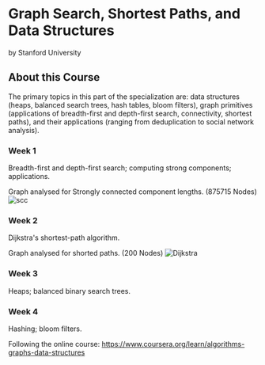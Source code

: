 # Graph Search, Shortest Paths, and Data Structures

by Stanford University

## About this Course

The primary topics in this part of the specialization are: data structures (heaps, balanced search trees, hash tables, bloom filters), graph primitives (applications of breadth-first and depth-first search, connectivity, shortest paths), and their applications (ranging from deduplication to social network analysis).

### Week 1

Breadth-first and depth-first search; computing strong components; applications.

Graph analysed for Strongly connected component lengths. (875715 Nodes)
![scc](graph_scc/graphs/scc_compressed.png)

### Week 2

Dijkstra's shortest-path algorithm.

Graph analysed for shorted paths. (200 Nodes)
![Dijkstra](dijkstra/graphs/dijkstra.svg)

### Week 3

Heaps; balanced binary search trees.

### Week 4

Hashing; bloom filters.

Following the online course:
https://www.coursera.org/learn/algorithms-graphs-data-structures
